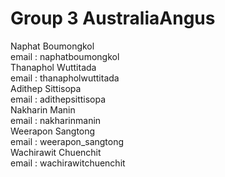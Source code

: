 <h1>Group 3 AustraliaAngus </h1>
Naphat Boumongkol <br>
email : naphatboumongkol <br>
Thanaphol Wuttitada <br>
email : thanapholwuttitada <br>
Adithep Sittisopa <br>
email : adithepsittisopa <br>
Nakharin Manin<br>
email : nakharinmanin<br>
Weerapon Sangtong<br>
email : weerapon_sangtong<br>
Wachirawit Chuenchit<br>
email : wachirawitchuenchit<br>
